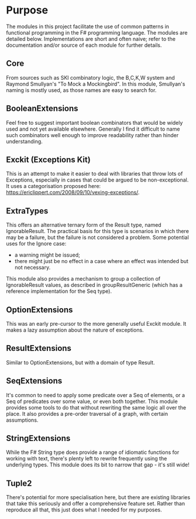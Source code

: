 # Purpose

The modules in this project facilitate the use of common patterns in functional programming in the
F# programming language. The modules are detailed below. Implementations are short and often naive;
refer to the documentation and/or source of each module for further details.

## Core

From sources such as SKI combinatory logic, the B,C,K,W system and Raymond Smullyan's "To Mock a
Mockingbird". In this module, Smullyan's naming is mostly used, as those names are easy to search
for.

## BooleanExtensions

Feel free to suggest important boolean combinators that would be widely used and not yet available
elsewhere. Generally I find it difficult to name such combinators well enough to improve readability
rather than hinder understanding.

## Exckit (Exceptions Kit)

This is an attempt to make it easier to deal with libraries that throw lots of Exceptions,
especially in cases that could be argued to be non-exceptional.  It uses a categorisation proposed
here: https://ericlippert.com/2008/09/10/vexing-exceptions/.

## ExtraTypes

This offers an alternative ternary form of the Result type, named IgnorableResult. The practical
basis for this type is scenarios in which there may be a failure, but the failure is not considered
a problem.  Some potential uses for the Ignore case:
- a warning might be issued;
- there might just be no effect in a case where an effect was intended but not necessary.

This module also provides a mechanism to group a collection of IgnorableResult values, as described
in groupResultGeneric (which has a reference implementation for the Seq type).
 
## OptionExtensions

This was an early pre-cursor to the more generally useful Exckit module. It makes a lazy assumption
about the nature of exceptions.

## ResultExtensions

Similar to OptionExtensions, but with a domain of type Result.

## SeqExtensions

It's common to need to apply some predicate over a Seq of elements, or a Seq of predicates over some
value, or even both together. This module provides some tools to do that without rewriting the same
logic all over the place. It also provides a pre-order traversal of a graph, with certain
assumptions.

## StringExtensions

While the F# String type does provide a range of idiomatic functions for working with text, there's
plenty left to rewrite frequently using the underlying types. This module does its bit to narrow
that gap - it's still wide!

## Tuple2

There's potential for more specialisation here, but there are existing libraries that take this
seriously and offer a comprehensive feature set. Rather than reproduce all that, this just does what
I needed for my purposes.
